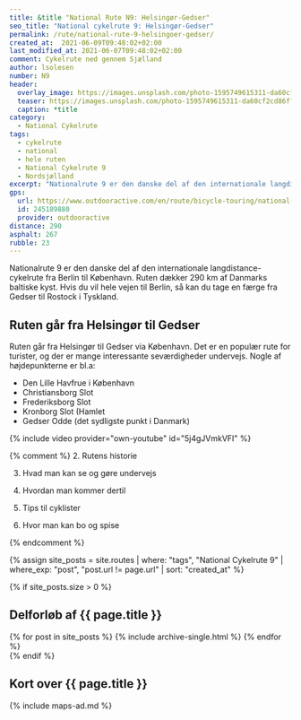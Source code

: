 ```yaml
---
title: &title "National Rute N9: Helsingør-Gedser"
seo_title: "National cykelrute 9: Helsingør-Gedser"
permalink: /rute/national-rute-9-helsingoer-gedser/
created_at:  2021-06-09T09:48:02+02:00
last_modified_at: 2021-06-07T09:48:02+02:00
comment: Cykelrute ned gennem Sjælland
author: lsolesen
number: N9
header:
  overlay_image: https://images.unsplash.com/photo-1595749615311-da60cf2cd86f?ixid=MnwxMjA3fDB8MHxwaG90by1wYWdlfHx8fGVufDB8fHx8&ixlib=rb-1.2.1&auto=format&fit=crop&h=600&w=1200&q=10
  teaser: https://images.unsplash.com/photo-1595749615311-da60cf2cd86f?ixid=MnwxMjA3fDB8MHxwaG90by1wYWdlfHx8fGVufDB8fHx8&ixlib=rb-1.2.1&auto=format&fit=crop&h=300&w=400&q=10
  caption: *title
category:
  - National Cykelrute
tags:
  - cykelrute
  - national
  - hele ruten
  - National Cykelrute 9
  - Nordsjælland
excerpt: "Nationalrute 9 er den danske del af den internationale langdistance-cykelrute fra Berlin - København. Ruten dækker 290 km af Danmarks baltiske kyst. Hvis du vil hele vejen til Berlin, så kan du tage en færge fra Gedser til Rostock i Tyskland."
gps:
  url: https://www.outdooractive.com/en/route/bicycle-touring/national-cykelrute-9-helsingor-gedser/245189880/
  id: 245189880
  provider: outdooractive
distance: 290
asphalt: 267
rubble: 23
---
```


Nationalrute 9 er den danske del af den internationale langdistance-cykelrute fra Berlin til København. Ruten dækker 290 km af Danmarks baltiske kyst. Hvis du vil hele vejen til Berlin, så kan du tage en færge fra Gedser til Rostock i Tyskland.

## Ruten går fra Helsingør til Gedser

Ruten går fra Helsingør til Gedser via København. Det er en populær rute for turister, og der er mange interessante seværdigheder undervejs. Nogle af højdepunkterne er bl.a:

- Den Lille Havfrue i København
- Christiansborg Slot
- Frederiksborg Slot
- Kronborg Slot (Hamlet
- Gedser Odde (det sydligste punkt i Danmark)

{% include video provider="own-youtube" id="5j4gJVmkVFI" %}

{% comment %}
2. Rutens historie

3. Hvad man kan se og gøre undervejs

4. Hvordan man kommer dertil

5. Tips til cyklister

6. Hvor man kan bo og spise


{% endcomment %}

{% assign site_posts = site.routes | where: "tags", "National Cykelrute 9" | where_exp: "post", "post.url != page.url" | sort: "created_at" %}

{% if site_posts.size > 0 %}

## Delforløb af {{ page.title }}

<div class="feature__wrapper">
  {% for post in site_posts %}
    {% include archive-single.html %}
  {% endfor %}
</div>
{% endif %}

## Kort over {{ page.title }}

{% include maps-ad.md %}
